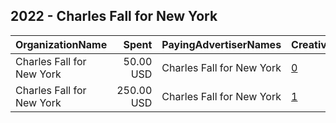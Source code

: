 ## 2022 - Charles Fall for New York 
|OrganizationName|Spent|PayingAdvertiserNames|CreativeUrls|Impressions|Genders|AgeBrackets|CountryCodes|BillingAddresses|CandidateBallotInformation|
|:---|---:|:---|:---|---:|:---|:---|:---|:---|:---|
|Charles Fall for New York|50.00 USD|Charles Fall for New York|[0](https://www.snap.com/political-ads/asset/5384eb5cb4c44796e9b2225754ad74747d1600819575b68a7b859508f55e85e5?mediaType=png)|9,841||23+|united states|US|Bianca Rajpersaud|
|Charles Fall for New York|250.00 USD|Charles Fall for New York|[1](https://www.snap.com/political-ads/asset/aa14adf85d1a0c35183face54c58d956e5fde38106e83ada57e0ebc0e0f25c78?mediaType=png)|43,909||25+|united states|US|Charles Fall for New York|
